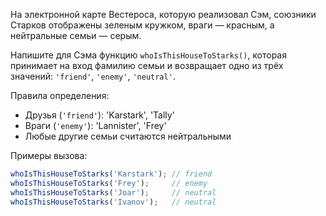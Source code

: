 
На электронной карте Вестероса, которую реализовал Сэм, союзники Старков отображены зеленым кружком, враги — красным, а нейтральные семьи — серым.

Напишите для Сэма функцию `whoIsThisHouseToStarks()`, которая принимает на вход фамилию семьи и возвращает одно из трёх значений: `'friend'`, `'enemy'`, `'neutral'`.

Правила определения:

* Друзья (`'friend'`): 'Karstark', 'Tally'
* Враги (`'enemy'`): 'Lannister', 'Frey'
* Любые другие семьи считаются нейтральными

Примеры вызова:

```javascript
whoIsThisHouseToStarks('Karstark'); // friend
whoIsThisHouseToStarks('Frey');     // enemy
whoIsThisHouseToStarks('Joar');     // neutral
whoIsThisHouseToStarks('Ivanov');   // neutral
```
